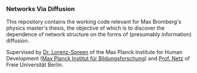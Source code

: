 ### Networks Via Diffusion

This repository contains the working code relevant for Max Bromberg's physics master's thesis, the objective of which is to discover the dependence of network structure on the forms of (presumably information) diffusion. 









Supervised by [Dr. Lorenz-Spreen][1] of the Max Planck Institute for Human Development ([Max Planck Institut für Bildungsforschung][2]) and [Prof. Netz][3] of Freie Universität Berlin. 

[1]: https://www.mpib-berlin.mpg.de/staff/philipp-lorenz-spreen
[2]: https://www.mpib-berlin.mpg.de/de
[3]: https://www.physik.fu-berlin.de/en/einrichtungen/ag/ag-netz/mitarbeiter/Professors/netz_roland/index.html

